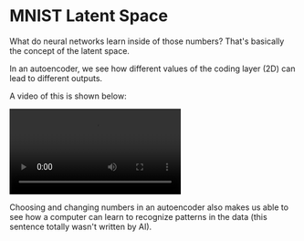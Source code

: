 # MNIST Latent Space 

What do neural networks learn inside of those numbers? That's basically the concept of the latent space. 

In an autoencoder, we see how different values of the coding layer (2D) can lead to different outputs. 

A video of this is shown below: 

<video src="output_2.mov"> </video>

Choosing and changing numbers in an autoencoder also makes us able to see how a computer  can learn to recognize patterns in the data (this sentence
totally wasn't written by AI). 